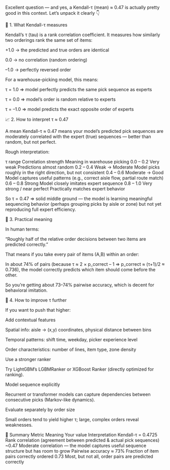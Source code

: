 Excellent question — and yes, a Kendall-τ (mean) ≈ 0.47 is actually pretty good in this context.
Let’s unpack it clearly 👇

🧩 1. What Kendall-τ measures

Kendall’s τ (tau) is a rank correlation coefficient.
It measures how similarly two orderings rank the same set of items:

+1.0 → the predicted and true orders are identical

0.0 → no correlation (random ordering)

–1.0 → perfectly reversed order

For a warehouse-picking model, this means:

τ = 1.0 ⇒ model perfectly predicts the same pick sequence as experts

τ = 0.0 ⇒ model’s order is random relative to experts

τ = –1.0 ⇒ model predicts the exact opposite order of experts

📈 2. How to interpret τ ≈ 0.47

A mean Kendall-τ ≈ 0.47 means your model’s predicted pick sequences are moderately correlated with the expert (true) sequences — better than random, but not perfect.

Rough interpretation:

τ range	Correlation strength	Meaning in warehouse picking
0.0 – 0.2	Very weak	Predictions almost random
0.2 – 0.4	Weak → Moderate	Model picks roughly in the right direction, but not consistent
0.4 – 0.6	Moderate → Good	Model captures useful patterns (e.g., correct aisle flow, partial route match)
0.6 – 0.8	Strong	Model closely imitates expert sequence
0.8 – 1.0	Very strong / near perfect	Practically matches expert behavior

So τ = 0.47 ⇒ solid middle ground — the model is learning meaningful sequencing behavior (perhaps grouping picks by aisle or zone) but not yet reproducing full expert efficiency.

🧠 3. Practical meaning

In human terms:

“Roughly half of the relative order decisions between two items are predicted correctly.”

That means if you take every pair of items (A,B) within an order:

In about 74% of pairs (because τ ≈ 2 × p_correct – 1 ⇒ p_correct ≈ (τ+1)/2 ≈ 0.736),
the model correctly predicts which item should come before the other.

So you’re getting about 73–74% pairwise accuracy, which is decent for behavioral imitation.

🚀 4. How to improve τ further

If you want to push that higher:

Add contextual features

Spatial info: aisle → (x,y) coordinates, physical distance between bins

Temporal patterns: shift time, weekday, picker experience level

Order characteristics: number of lines, item type, zone density

Use a stronger ranker

Try LightGBM’s LGBMRanker or XGBoost Ranker (directly optimized for ranking).

Model sequence explicitly

Recurrent or transformer models can capture dependencies between consecutive picks (Markov-like dynamics).

Evaluate separately by order size

Small orders tend to yield higher τ; large, complex orders reveal weaknesses.

🧾 Summary
Metric	Meaning	Your value	Interpretation
Kendall-τ = 0.4725	Rank correlation (agreement between predicted & actual pick sequences)	~0.47	Moderate correlation — the model captures useful sequence structure but has room to grow
Pairwise accuracy ≈ 73%	Fraction of item pairs correctly ordered	0.73	Most, but not all, order pairs are predicted correctly